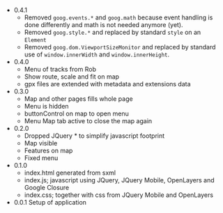 
* 0.4.1
  * Removed `goog.events.*` and `goog.math` because event handling is done differently and math is not needed anymore (yet).
  * Removed `goog.style.*` and replaced by standard `style` on an `Element`
  * Removed `goog.dom.ViewportSizeMonitor` and replaced by standard use of `window.innerWidth` and `window.innerHeight`.
* 0.4.0
  * Menu of tracks from Rob
  * Show route, scale and fit on map
  * gpx files are extended with metadata and extensions data
* 0.3.0
  * Map and other pages fills whole page
  * Menu is hidden
  * buttonControl on map to open menu
  * Menu Map tab active to close the map again
* 0.2.0
  * Dropped JQuery * to simplify javascript footprint
  * Map visible
  * Features on map
  * Fixed menu
* 0.1.0
  * index.html generated from sxml
  * index.js; javascript using JQuery, JQuery Mobile, OpenLayers and Google Closure
  * index.css; together with css from JQuery Mobile and OpenLayers
* 0.0.1 Setup of application
